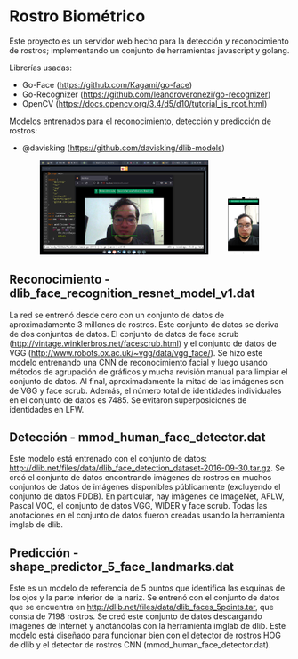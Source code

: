 # Rostro Biométrico
Este proyecto es un servidor web hecho para la detección y reconocimiento de rostros; implementando un conjunto de herramientas javascript y golang.

Librerías usadas:
- Go-Face (https://github.com/Kagami/go-face)
- Go-Recognizer (https://github.com/leandroveronezi/go-recognizer)
- OpenCV (https://docs.opencv.org/3.4/d5/d10/tutorial_js_root.html)

Modelos entrenados para el reconocimiento, detección y predicción de rostros:
- @davisking (https://github.com/davisking/dlib-models)

<p align="center">
  <img alt="Light" src="https://raw.githubusercontent.com/RicardoValladares/FaceDetect/facedetection/desktop.png" width="60%">
  &nbsp; &nbsp; &nbsp; &nbsp;
  <img alt="Dark" src="https://raw.githubusercontent.com/RicardoValladares/FaceDetect/facedetection/celphone.png" width="11%">
</p>

## Reconocimiento - dlib_face_recognition_resnet_model_v1.dat
La red se entrenó desde cero con un conjunto de datos de aproximadamente 3 millones de rostros. Este conjunto de datos se deriva de dos conjuntos de datos. El conjunto de datos de face scrub (http://vintage.winklerbros.net/facescrub.html) y el conjunto de datos de VGG (http://www.robots.ox.ac.uk/~vgg/data/vgg_face/). Se hizo este modelo entrenando una CNN de reconocimiento facial y luego usando métodos de agrupación de gráficos y mucha revisión manual para limpiar el conjunto de datos. Al final, aproximadamente la mitad de las imágenes son de VGG y face scrub. Además, el número total de identidades individuales en el conjunto de datos es 7485. Se evitaron superposiciones de identidades en LFW.

## Detección - mmod_human_face_detector.dat
Este modelo está entrenado con el conjunto de datos: http://dlib.net/files/data/dlib_face_detection_dataset-2016-09-30.tar.gz. Se creó el conjunto de datos encontrando imágenes de rostros en muchos conjuntos de datos de imágenes disponibles públicamente (excluyendo el conjunto de datos FDDB). En particular, hay imágenes de ImageNet, AFLW, Pascal VOC, el conjunto de datos VGG, WIDER y face scrub. Todas las anotaciones en el conjunto de datos fueron creadas usando la herramienta imglab de dlib.

## Predicción - shape_predictor_5_face_landmarks.dat
Este es un modelo de referencia de 5 puntos que identifica las esquinas de los ojos y la parte inferior de la nariz. Se entrenó con el conjunto de datos que se encuentra en http://dlib.net/files/data/dlib_faces_5points.tar, que consta de 7198 rostros. Se creó este conjunto de datos descargando imágenes de Internet y anotándolas con la herramienta imglab de dlib. Este modelo está diseñado para funcionar bien con el detector de rostros HOG de dlib y el detector de rostros CNN (mmod_human_face_detector.dat).
